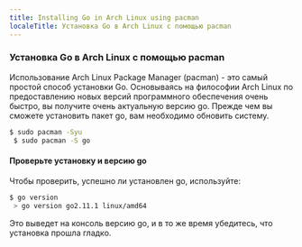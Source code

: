 ```yaml
---
title: Installing Go in Arch Linux using pacman
localeTitle: Установка Go в Arch Linux с помощью pacman
---
```

### Установка Go в Arch Linux с помощью pacman

Использование Arch Linux Package Manager (pacman) - это самый простой способ установки Go. Основываясь на философии Arch Linux по предоставлению новых версий программного обеспечения очень быстро, вы получите очень актуальную версию go. Прежде чем вы сможете установить пакет go, вам необходимо обновить систему.

```sh
$ sudo pacman -Syu 
 $ sudo pacman -S go 
```

#### Проверьте установку и версию go

Чтобы проверить, успешно ли установлен go, используйте:

```sh
$ go version 
 > go version go2.11.1 linux/amd64 
```

Это выведет на консоль версию go, и в то же время убедитесь, что установка прошла гладко.